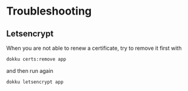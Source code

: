 # Troubleshooting

## Letsencrypt

When you are not able to renew a certificate, try to remove it first with

```bash
dokku certs:remove app
```

and then run again

```bash
dokku letsencrypt app
```